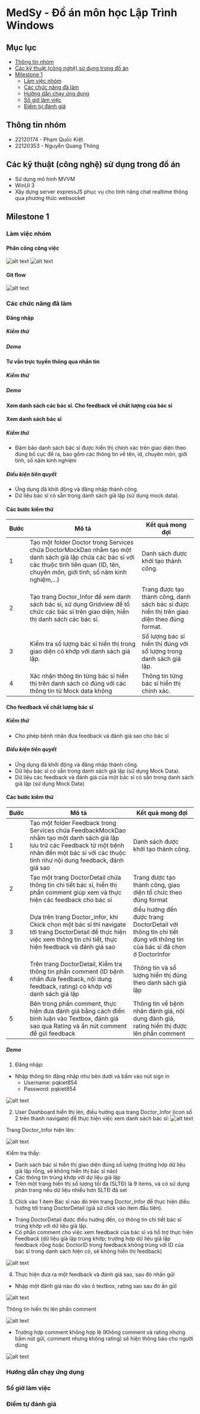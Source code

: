 # MedSy - Đồ án môn học Lập Trình Windows
## Mục lục
- [Thông tin nhóm](#thông-tin-nhóm)
- [Các kỹ thuật (công nghệ) sử dụng trong đồ án](#các-kỹ-thuật-công-nghệ-sử-dụng-trong-đồ-án)
- [Milestone 1](#milestone-1)
    - [Làm việc nhóm](#làm-việc-nhóm)
    - [Các chức năng đã làm](#các-chức-năng-đã-làm)
    - [Hướng dẫn chạy ứng dụng](#hướng-dẫn-chạy-ứng-dụng)
    - [Số giờ làm việc](#số-giờ-làm-việc)
    - [Điểm tự đánh giá](#điểm-tự-đánh-giá)
## Thông tin nhóm
- 22120174 - Phạm Quốc Kiệt
- 22120353 - Nguyễn Quang Thông
## Các kỹ thuật (công nghệ) sử dụng trong đồ án
- Sử dụng mô hình MVVM
- WinUI 3
- Xây dựng server expressJS phục vụ cho tính năng chat realtime thông qua phương thức websocket
## Milestone 1
### Làm việc nhóm
#### Phân công công việc
![alt text](./report_resource/{A9505644-AF5A-4751-9C7D-D7A4944BB2A6}.png)
![alt text](./report_resource/{1F3AC46A-7E9B-40AA-B5D2-401BB7F22F3F}.png)
#### Git flow
![alt text](./report_resource/{2CC9D224-49CB-46A2-9E92-230F10C33BD7}.png)
### Các chức năng đã làm
#### Đăng nhập
##### Kiểm thử
##### Demo
#### Tư vấn trực tuyến thông qua nhắn tin
##### Kiểm thử
##### Demo
#### Xem danh sách các bác sĩ. Cho feedback về chất lượng của bác sĩ
#### Xem danh sách bác sĩ
##### Kiểm thử
- Đảm bảo danh sách bác sĩ được hiển thị chính xác trên giao diện theo đúng bố cục đề ra, bao gồm các thông tin về tên, id, chuyên môn, giới tính, số năm kinh nghiệm

##### Điều kiện tiên quyết
- Ứng dụng đã khởi động và đăng nhập thành công.
- Dữ liệu bác sĩ có sẵn trong danh sách giả lập (sử dụng mock data).

#### Các bước kiểm thử

| Bước | Mô tả | Kết quả mong đợi |
|------|-------|------------------|
| 1    | Tạo một folder Doctor trong Services chứa DoctorMockDao nhằm tạo một danh sách giả lập chứa các bác sĩ với các thuộc tính liên quan (ID, tên, chuyên môn, giới tính, số năm kinh nghiệm,...) | Danh sách được khởi tạo thành công. |
| 2    | Tạo trang Doctor_Infor để xem danh sách bác sĩ, sử dụng Gridview để tổ chức các bác sĩ trên giao diện, hiển thị danh sách các bác sĩ. | Trang được tạo thành công, danh sách bác sĩ được hiển thị trên giao diện theo đúng format. |
| 3    | Kiểm tra số lượng bác sĩ hiển thị trong giao diện có khớp với danh sách giả lập. | Số lượng bác sĩ hiển thị đúng với số lượng trong danh sách giả lập. |
| 4    | Xác nhận thông tin từng bác sĩ hiển thị trên danh sách có đúng với các thông tin từ Mock data không | Thông tin từng bác sĩ hiển thị chính xác. |


#### Cho feedback về chất lượng bác sĩ
##### Kiểm thử
- Cho phép bệnh nhân đưa feedback và đánh giá sao cho bác sĩ

##### Điều kiện tiên quyết
- Ứng dụng đã khởi động và đăng nhập thành công.
- Dữ liệu bác sĩ có sẵn trong danh sách giả lập (sử dụng Mock Data).
- Dữ liệu các feedback và đánh giá của một bác sĩ có sẵn trong danh sách giả lập (sử dụng Mock Data)

#### Các bước kiểm thử

| Bước | Mô tả | Kết quả mong đợi |
|------|-------|------------------|
| 1    | Tạo một folder Feedback trong Services chứa FeedbackMockDao nhằm tạo một danh sách giả lập lưu trữ các Feedback từ một bệnh nhân đến một bác sĩ với các thuộc tính như nội dung feedback, đánh giá sao | Danh sách được khởi tạo thành công. |
| 2    | Tạo một trang DoctorDetail chứa thông tin chi tiết bác sĩ, hiển thị phần comment giúp xem và thực hiện các feedback cho bác sĩ| Trang được tạo thành công, giao diện tổ chức theo đúng format|
| 3    | Dựa trên trang Doctor_infor, khi Ckick chọn một bác sĩ thì navigate tới trang DoctorDetail để thực hiện việc xem thông tin chi tiết, thực hiện feedback và đánh giá sao | điều hướng đến được trang DoctorDetail với thông tin chi tiết đúng với thông tin của bác sĩ đã chọn ở DoctorInfor |
| 4    | Trên trang DoctorDetail, Kiểm tra thông tin phần comment (ID bệnh nhân đưa feedback, nội dung feedback, rating) có khớp với danh sách giả lập | Thông tin và số lượng hiển thị đúng theo danh sách giả lập|
| 5    | Bên trong phần comment, thực hiện đưa đánh giá bằng cách điền bình luận vào Textbox, đánh giá sao qua Rating và ấn nút comment để gửi feedback| Thông tin về bệnh nhân đánh giá, nội dung đánh giá, rating hiển thị được lên phần comment|

##### Demo
1. Đăng nhập:
- Nhập thông tin đăng nhập như bên dưới và bấm vào nút sign in
     - Username: pqkiet854
     - Password: pqkiet854
  
![alt text](./report_resource/Login_Precondition.png)

2. User Dashboard hiển thị lên, điều hướng qua trang Doctor_Infor (icon số 2 trên thanh navigate) để thực hiện việc xem danh sách bác sĩ:
![alt text](./report_resource/UserDashboard.png)

Trang Doctor_Infor hiện lên:

![alt text](./report_resource/Doctor_Infor.png)

Kiểm tra thấy:
- Danh sách bác sĩ hiển thị giao diện đúng số lượng (trường hợp dữ liệu giả lập rỗng, sẽ không hiển thị bác sĩ nào)
- Các thông tin trùng khớp với dự liệu giả lập
- Trên một trang hiển thị số lượng tối đa (SLTĐ) là 9 items, và có sử dụng phân trang nếu dữ liệu nhiều hơn SLTĐ đã set 

3. Click vào 1 item Bác sĩ nào đó trên trang Doctor_Infor để thực hiện điều hướng tới trang DoctorDetail (giả sử click vào item đầu tiên).
- Trang DoctorDetail được điều hướng đến, có thông tin chi tiết bác sĩ trùng khớp với dữ liệu giả lập.
- Có phần comment cho việc xem feedback của bác sĩ và hỗ trợ thực hiện Feedback (dữ liệu giả lập trùng khớp; trường hợp dữ liệu giả lập feedback rỗng hoặc DoctorID trong feedback không trùng với ID của bác sĩ trong danh sách hiện có, sẽ không hiển thị feedback)

![alt text](./report_resource/Doctor_Detailed.png)

4. Thực hiện đưa ra một feedback và đánh giá sao, sau đó nhấn gửi
- Nhập một đánh giá nào đó vào ô textbox, rating sao sau đó ấn gửi

![alt text](./report_resource/test_comment.png)

Thông tin hiển thị lên phần comment

![alt text](./report_resource/comment_success.png)

- Trường hợp comment không hợp lệ (Không comment và rating nhưng bấm nút gửi, comment nhưng không rating) sẽ hiện thông báo cho người dùng
 
![alt text](./report_resouce/InvalidCommentSituation.png)

### Hướng dẫn chạy ứng dụng
### Số giờ làm việc
### Điểm tự đánh giá

